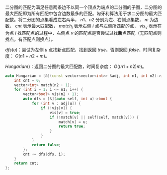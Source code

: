 二分图的匹配为满足任意两条边不以同一个顶点为端点的二分图的子图，二分图的最大匹配即为所有匹配中包含边数最多的匹配。匈牙利算法用于求二分图的最大匹配数。将二分图的点集看成左右两半， $n1、n2$ 分别为左、右侧点集数， $m$ 为边数， $cnt$ 表示最大匹配数， $match_i$ 表示右侧 $i$ 点与左侧所匹配的点， $vis_v$ 表示在为点 $i$ 找匹配点的过程中，右侧点 $v$ 的匹配点是否尝试过找**新**点匹配（无匹配点则找点，有匹配点则换点）。

$dfs(u)$：尝试为左侧 $u$ 点找新点匹配，找到返回 $true$，否则返回 $false$，时间复杂度： $O(n1+n2+m)$。

$Hungarian()$：返回二分图的最大匹配数，时间复杂度： $O((n1+n2)m)$。

```c++
auto Hungarian = [&](const vector<vector<int>> &adj, int n1, int n2)->int {
    int cnt = 0;
    vector<int> match(n2 + 1);
    for (int i = 1; i <= n1; i++) {
        vector<bool> vis(n2 + 1);
        auto dfs = [&](auto self, int u)->bool {
            for (int v : adj[u]) {
                if (!vis[v]) {
                    vis[v] = true;
                    if (!match[v] || self(self, match[v])) {
                        match[v] = u;
                        return true;
                    }
                }
            }
            return false;
        };
        cnt += dfs(dfs, i);
    }
    return cnt;
};
```
